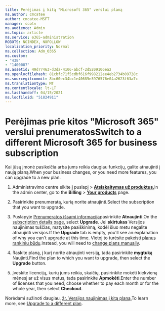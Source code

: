 ```yaml
---
title: Perėjimas į kitą "Microsoft 365" verslui planą
ms.author: cmcatee
author: cmcatee-MSFT
manager: scotv
ms.audience: Admin
ms.topic: article
ms.service: o365-administration
ROBOTS: NOINDEX, NOFOLLOW
localization_priority: Normal
ms.collection: Adm_O365
ms.custom:
- "438"
- "1400007"
ms.assetid: 49d77463-d3da-4106-abcf-2d5209106ea2
ms.openlocfilehash: 81cbfc71f5cdbf616f998212ee4eb2734b09728c
ms.sourcegitcommit: 8bc60ec34bc1e40685e3976576e04a2623f63a7c
ms.translationtype: MT
ms.contentlocale: lt-LT
ms.lasthandoff: 04/15/2021
ms.locfileid: "51824911"
---
```

# <a name="switch-to-a-different-microsoft-365-for-business-subscription"></a><span data-ttu-id="017fc-102">Perėjimas prie kitos "Microsoft 365" verslui prenumeratos</span><span class="sxs-lookup"><span data-stu-id="017fc-102">Switch to a different Microsoft 365 for business subscription</span></span>

<span data-ttu-id="017fc-103">Kai jūsų įmonė pasikeičia arba jums reikia daugiau funkcijų, galite atnaujinti į naują planą.</span><span class="sxs-lookup"><span data-stu-id="017fc-103">When your business changes, or you need more features, you can upgrade to a new plan.</span></span>
  
1. <span data-ttu-id="017fc-104">Administravimo centre eikite į  puslapį \> **[Atsiskaitymas už produktus.](https://go.microsoft.com/fwlink/p/?linkid=842054)**</span><span class="sxs-lookup"><span data-stu-id="017fc-104">In the admin center, go to the **Billing** \> **[Your products](https://go.microsoft.com/fwlink/p/?linkid=842054)** page.</span></span>

2. <span data-ttu-id="017fc-105">Pasirinkite prenumeratą, kurią norite atnaujinti.</span><span class="sxs-lookup"><span data-stu-id="017fc-105">Select the subscription that you want to upgrade.</span></span>

3. <span data-ttu-id="017fc-106">Puslapyje [Prenumeratos išsami informacija](https://admin.microsoft.com/AdminPortal/Home#/subscriptions/webdirect%252F0dbaa202-d590-4529-98c2-a5e2ebaac702)pasirinkite **Atnaujinti**.</span><span class="sxs-lookup"><span data-stu-id="017fc-106">On the [subscription details page](https://admin.microsoft.com/AdminPortal/Home#/subscriptions/webdirect%252F0dbaa202-d590-4529-98c2-a5e2ebaac702), select **Upgrade**.</span></span>  <span data-ttu-id="017fc-107">Jei **skirtukas** Versijos naujinimas tuščias, matysite paaiškinimą, kodėl šiuo metu negalite atnaujinti versijos.</span><span class="sxs-lookup"><span data-stu-id="017fc-107">If the **Upgrade** tab is empty, you'll see an explanation of why you can't upgrade at this time.</span></span> <span data-ttu-id="017fc-108">Vietoj to turėsite pakeisti [planus rankiniu būdu](https://docs.microsoft.com/microsoft-365/commerce/subscriptions/change-plans-manually?view=o365-worldwide).</span><span class="sxs-lookup"><span data-stu-id="017fc-108">Instead, you will need to [change plans manually](https://docs.microsoft.com/microsoft-365/commerce/subscriptions/change-plans-manually?view=o365-worldwide).</span></span>

4. <span data-ttu-id="017fc-109">Raskite planą, į kurį norite atnaujinti versiją, tada pasirinkite **mygtuką** Naujinti.</span><span class="sxs-lookup"><span data-stu-id="017fc-109">Find the plan to which you want to upgrade, then select the **Upgrade** button.</span></span>

5. <span data-ttu-id="017fc-110">Įveskite licencijų, kurių jums reikia, skaičių, pasirinkite mokėti kiekvieną mėnesį ar už visus metus, tada pasirinkite **Apmokėti**.</span><span class="sxs-lookup"><span data-stu-id="017fc-110">Enter the number of licenses that you need, choose whether to pay each month or for the whole year, then select **Checkout**.</span></span>

<span data-ttu-id="017fc-111">Norėdami sužinoti daugiau, [žr. Versijos naujinimas į kitą planą.](https://docs.microsoft.com/microsoft-365/commerce/subscriptions/upgrade-to-different-plan)</span><span class="sxs-lookup"><span data-stu-id="017fc-111">To learn more, see [Upgrade to a different plan](https://docs.microsoft.com/microsoft-365/commerce/subscriptions/upgrade-to-different-plan).</span></span>
